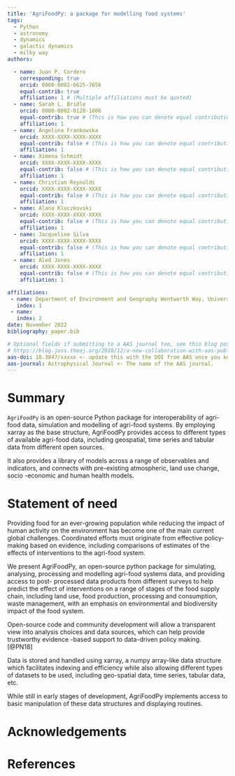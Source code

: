 ```yaml
---
title: 'AgriFoodPy: a package for modelling food systems'
tags:
  - Python
  - astronomy
  - dynamics
  - galactic dynamics
  - milky way
authors:

  - name: Juan P. Cordero
    corresponding: true
    orcid: 0000-0002-6625-7656
    equal-contrib: true
    affiliation: 1 # (Multiple affiliations must be quoted)
  - name: Sarah L. Bridle
    orcid: 0000-0002-0128-1006
    equal-contrib: true # (This is how you can denote equal contributions between multiple authors)
    affiliation: 1
  - name: Angelina Frankowska
    orcid: XXXX-XXXX-XXXX-XXXX
    equal-contrib: false # (This is how you can denote equal contributions between multiple authors)
    affiliation: 1
  - name: Ximena Schmidt
    orcid: XXXX-XXXX-XXXX-XXXX
    equal-contrib: false # (This is how you can denote equal contributions between multiple authors)
    affiliation: 1
  - name: Christian Reynolds
    orcid: XXXX-XXXX-XXXX-XXXX
    equal-contrib: false # (This is how you can denote equal contributions between multiple authors)
    affiliation: 1
  - name: Alana Kluczkovski
    orcid: XXXX-XXXX-XXXX-XXXX
    equal-contrib: false # (This is how you can denote equal contributions between multiple authors)
    affiliation: 1
  - name: Jacqueline Silva
    orcid: XXXX-XXXX-XXXX-XXXX
    equal-contrib: false # (This is how you can denote equal contributions between multiple authors)
    affiliation: 1
  - name: Aled Jones
    orcid: XXXX-XXXX-XXXX-XXXX
    equal-contrib: false # (This is how you can denote equal contributions between multiple authors)
    affiliation: 1

affiliations:
 - name: Department of Environment and Geography Wentworth Way, University of York, Heslington, York, YO10 5NG, UK
   index: 1
 - name:
   index: 2
date: November 2022
bibliography: paper.bib

# Optional fields if submitting to a AAS journal too, see this blog post:
# https://blog.joss.theoj.org/2018/12/a-new-collaboration-with-aas-publishing
aas-doi: 10.3847/xxxxx <- update this with the DOI from AAS once you know it.
aas-journal: Astrophysical Journal <- The name of the AAS journal.
---
```


# Summary

`AgriFoodPy` is an open-source Python package for interoperability of agri-food
data, simulation and modelling of agri-food systems.
By employing xarray as the base structure, AgriFoodPy provides access to
different types of available agri-food data, including geospatial, time series
and tabular data from different open sources.

It also provides a library of models across a range of observables and
indicators, and connects with pre-existing atmospheric, land use change, socio
-economic and human health models.


# Statement of need

Providing food for an ever-growing population while reducing the impact of human
activity on the environment has become one of the main current global
challenges. Coordinated efforts must originate from effective policy-making
based on evidence, including comparisons of estimates of the effects of
interventions to the agri-food system.

We present AgriFoodPy, an open-source python package for simulating, analysing,
processing and modelling agri-food systems data, and providing access to post-
processed data products from different surveys to help predict the effect of
interventions on a range of stages of the food supply chain, including land use,
food production, processing and consumption, waste management, with an emphasis
on environmental and biodiversity impact of the food system.

Open-source code and community development will allow a transparent view into
analysis choices and data sources, which can help provide trustworthy evidence
-based support to data-driven policy making. [@PN18]

Data is stored and handled using xarray, a numpy array-like data structure which
facilitates indexing and efficiency while also allowing different types of
datasets to be used, including geo-spatial data, time series, tabular data, etc.

While still in early stages of development, AgriFoodPy implements access to
basic manipulation of these data structures and displaying routines.

# Acknowledgements

# References
